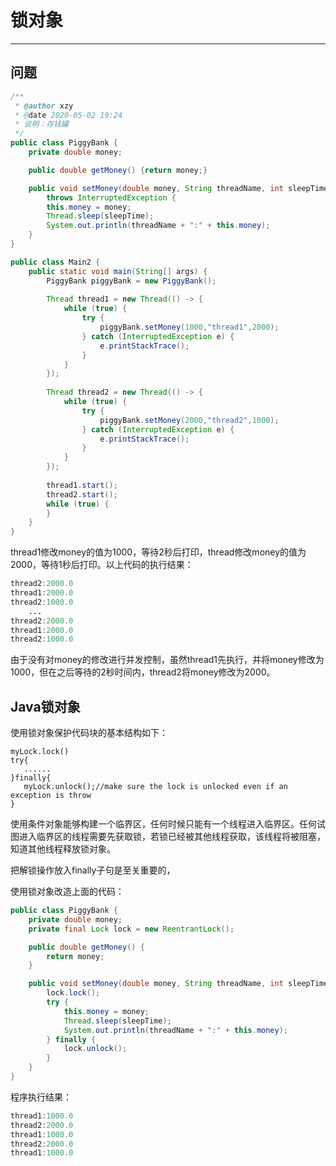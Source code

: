 # 锁对象

---

## 问题

```java
/**
 * @author xzy
 * @date 2020-05-02 19:24
 * 说明：存钱罐
 */
public class PiggyBank {
    private double money;

    public double getMoney() {return money;}

    public void setMoney(double money, String threadName, int sleepTime) 
        throws InterruptedException {
        this.money = money;
        Thread.sleep(sleepTime);
        System.out.println(threadName + ":" + this.money);
    }
}
```

```java
public class Main2 {
    public static void main(String[] args) {
        PiggyBank piggyBank = new PiggyBank();
        
        Thread thread1 = new Thread(() -> {
            while (true) {
                try {
                    piggyBank.setMoney(1000,"thread1",2000);
                } catch (InterruptedException e) {
                    e.printStackTrace();
                }
            }
        });
        
        Thread thread2 = new Thread(() -> {
            while (true) {
                try {
                    piggyBank.setMoney(2000,"thread2",1000);
                } catch (InterruptedException e) {
                    e.printStackTrace();
                }
            }
        });
        
        thread1.start();
        thread2.start();
        while (true) {
        }
    }
}
```

thread1修改money的值为1000，等待2秒后打印，thread修改money的值为2000，等待1秒后打印。以上代码的执行结果：

```java
thread2:2000.0
thread1:2000.0
thread2:1000.0
    ...
thread2:2000.0
thread1:2000.0
thread2:1000.0
```

由于没有对money的修改进行并发控制，虽然thread1先执行，并将money修改为1000，但在之后等待的2秒时间内，thread2将money修改为2000。

## Java锁对象

使用锁对象保护代码块的基本结构如下：

```pseudocode
myLock.lock()
try{
   ......
}finally{
   myLock.unlock();//make sure the lock is unlocked even if an exception is throw
}
```

使用条件对象能够构建一个临界区，任何时候只能有一个线程进入临界区。任何试图进入临界区的线程需要先获取锁，若锁已经被其他线程获取，该线程将被阻塞，知道其他线程释放锁对象。

把解锁操作放入finally子句是至关重要的，

使用锁对象改造上面的代码：

```java
public class PiggyBank {
    private double money;
    private final Lock lock = new ReentrantLock();

    public double getMoney() {
        return money;
    }

    public void setMoney(double money, String threadName, int sleepTime) throws InterruptedException {
        lock.lock();
        try {
            this.money = money;
            Thread.sleep(sleepTime);
            System.out.println(threadName + ":" + this.money);
        } finally {
            lock.unlock();
        }
    }
}
```

程序执行结果：

```java
thread1:1000.0
thread2:2000.0
thread1:1000.0
thread2:2000.0
thread1:1000.0
```